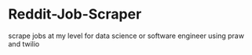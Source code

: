 # Reddit-Job-Scraper
scrape jobs at my level for data science or software engineer using praw and twilio
